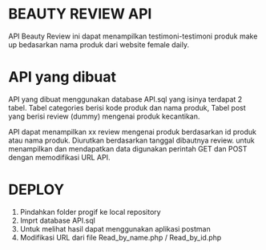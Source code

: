 # BEAUTY REVIEW API

API Beauty Review ini dapat menampilkan testimoni-testimoni produk make up bedasarkan nama produk dari website female daily.

# API yang dibuat
API yang dibuat menggunakan database API.sql yang isinya terdapat 2 tabel. Tabel categories berisi kode produk dan nama produk, Tabel post yang berisi review (dummy) mengenai produk kecantikan.

API dapat menampilkan xx review mengenai produk berdasarkan id produk atau nama produk. Diurutkan berdasarkan tanggal dibautnya review.
untuk menampilkan dan mendapatkan data digunakan perintah GET dan POST dengan memodifikasi URL API.

# DEPLOY
1. Pindahkan folder progif ke local repository
2. Imprt database API.sql
3. Untuk melihat hasil dapat menggunakan aplikasi postman
4. Modifikasi URL dari file Read_by_name.php / Read_by_id.php
